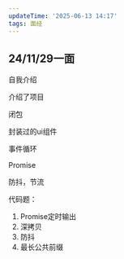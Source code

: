 ```yaml
---
updateTime: '2025-06-13 14:17'
tags: 面经
---
```


## 24/11/29一面

自我介绍

介绍了项目

闭包

封装过的ui组件

事件循环

Promise

防抖，节流

代码题：

1. Promise定时输出
2. 深拷贝
3. 防抖
4. 最长公共前缀
